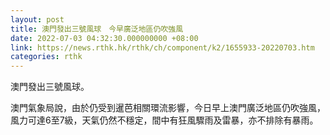 ```yaml
---
layout: post
title: 澳門發出三號風球　今早廣泛地區仍吹強風
date: 2022-07-03 04:32:30.000000000 +08:00
link: https://news.rthk.hk/rthk/ch/component/k2/1655933-20220703.htm
categories: rthk
---
```


澳門發出三號風球。

澳門氣象局說，由於仍受到暹芭相關環流影響，今日早上澳門廣泛地區仍吹強風，風力可達6至7級，天氣仍然不穩定，間中有狂風驟雨及雷暴，亦不排除有暴雨。
